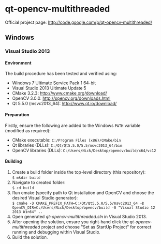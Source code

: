 qt-opencv-multithreaded
=======================
Official project page: http://code.google.com/p/qt-opencv-multithreaded/

## Windows
### Visual Studio 2013
#### Environment
The build procedure has been tested and verified using:  
- Windows 7 Ultimate Service Pack 1 64-bit
- Visual Studio 2013 Ultimate Update 5  
- CMake 3.2.3: http://www.cmake.org/download/  
- OpenCV 3.0.0: http://opencv.org/downloads.html  
- Qt 5.5.0 (msvc2013_64): http://www.qt.io/download/

#### Preparation
Firstly, ensure the following are added to the Windows ```PATH``` variable (modified as required):  
- CMake executable: ```C:/Program Files (x86)/CMake/bin```  
- Qt libraries (DLLs): ```C:/Qt/Qt5.5.0/5.5/msvc2013_64/bin```  
- OpenCV libraries (DLLs): ```C:/Users/Nick/Desktop/opencv/build/x64/vc12```

#### Building
1. Create a build folder inside the top-level directory (this repository):  
```$ mkdir build```  
2. Navigate to created folder:  
```$ cd build```  
3. Run cmake (specify path to Qt installation and OpenCV and choose the desired Visual Studio generator):  
```$ cmake -D CMAKE_PREFIX_PATH=C:/Qt/Qt5.5.0/5.5/msvc2013_64 -D OpenCV_DIR=C:/Users/Nick/Desktop/opencv/build -G "Visual Studio 12 2013 Win64" ..```  
4. Open generated *qt-opencv-multithreaded.sln* in Visual Studio 2013.  
5. After opening the solution, ensure you right-hand click the *qt-opencv-multithreaded* project and choose "Set as StartUp Project" for correct running and debugging within Visual Studio.  
6. Build the solution.
